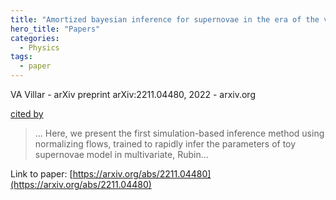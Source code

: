 ```yaml
---
title: "Amortized bayesian inference for supernovae in the era of the vera rubin observatory using normalizing flows"
hero_title: "Papers"
categories:
  - Physics
tags:
  - paper
---
```

VA Villar - arXiv preprint arXiv:2211.04480, 2022 - arxiv.org

[cited by](https://scholar.google.com/scholar?cites=17210040949417357460&as_sdt=5,44&sciodt=0,44&hl=en&num=20)

>… Here, we present the first simulation-based inference method using normalizing flows, trained to rapidly infer the parameters of toy supernovae model in multivariate, Rubin…

Link to paper: [https://arxiv.org/abs/2211.04480](https://arxiv.org/abs/2211.04480)
